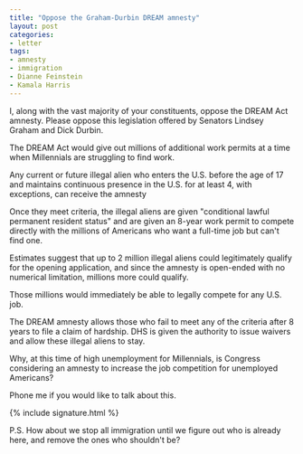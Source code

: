 ```yaml
---
title: "Oppose the Graham-Durbin DREAM amnesty"
layout: post
categories:
- letter
tags:
- amnesty
- immigration
- Dianne Feinstein
- Kamala Harris
---
```


I, along with the vast majority of your constituents, oppose the DREAM Act amnesty. Please oppose this legislation offered by Senators Lindsey Graham and Dick Durbin.

The DREAM Act would give out millions of additional work permits at a time when Millennials are struggling to find work.

Any current or future illegal alien who enters the U.S. before the age of 17 and maintains continuous presence in the U.S. for at least 4, with exceptions, can receive the amnesty

Once they meet criteria, the illegal aliens are given "conditional lawful permanent resident status" and are given an 8-year work permit to compete directly with the millions of Americans who want a full-time job but can't find one.

Estimates suggest that up to 2 million illegal aliens could legitimately qualify for the opening application, and since the amnesty is open-ended with no numerical limitation, millions more could qualify.

Those millions would immediately be able to legally compete for any U.S. job.

The DREAM amnesty allows those who fail to meet any of the criteria after 8 years to file a claim of hardship. DHS is given the authority to issue waivers and allow these illegal aliens to stay.

Why, at this time of high unemployment for Millennials, is Congress considering an amnesty to increase the job competition for unemployed Americans?

Phone me if you would like to talk about this.

{% include signature.html %}

P.S. How about we stop all immigration until we figure out who is already here, and remove the ones who shouldn't be?